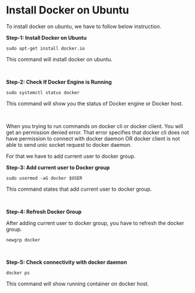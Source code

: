 # Install Docker on Ubuntu

To install docker on ubuntu, we have to follow below instruction.

**Step-1: Install Docker on Ubuntu**

```sudo apt-get install docker.io```

This command will install docker on ubuntu.

<br>

**Step-2: Check If Docker Engine is Running**

```sudo systemctl status docker```

This command will show you the status of Docker engine or Docker host.

<br>

When you trying to run commands on docker cli or docker client. You will get an permission denied error. That error specifies that docker cli does not have permission to connect with docker daemon OR docker client is not able to send unic socket request to docker daemon.

For that we have to add current user to docker group.

**Step-3: Add current user to Docker group**

```sudo usermod -aG docker $USER```

This command states that add current user to docker group.

<br>

**Step-4: Refresh Docker Group**

After adding current user to docker group, you have to refresh the docker group.

```newgrp docker```

<br>

**Step-5: Check connectivity with docker daemon**

```docker ps```

This command will show running container on docker host.


